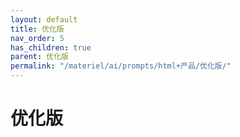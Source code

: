 ```yaml
---
layout: default
title: 优化版
nav_order: 5
has_children: true
parent: 优化版
permalink: "/materiel/ai/prompts/html+产品/优化版/"
---
```


# 优化版
